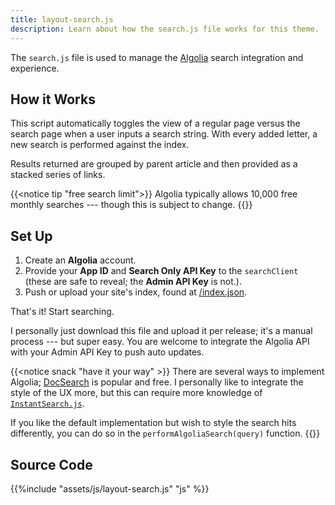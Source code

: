 ```yaml
---
title: layout-search.js
description: Learn about how the search.js file works for this theme.
---
```


The `search.js` file is used to manage the [Algolia](https://www.algolia.com/) search integration and experience.

## How it Works

This script automatically toggles the view of a regular page versus the search page when a user inputs a search string. With every added letter, a new search is performed against the index.

Results returned are grouped by parent article and then provided as a stacked series of links.

{{<notice tip "free search limit">}}
Algolia typically allows 10,000 free monthly searches --- though this is subject to change.
{{</notice>}}

## Set Up 

1. Create an **Algolia** account.
2. Provide your **App ID** and **Search Only API Key** to the `searchClient` (these are safe to reveal; the **Admin API Key** is not.).
3. Push or upload your site's index, found at [/index.json](/index.json).

That's it! Start searching. 

I personally just download this file and upload it per release; it's a manual process --- but super easy. You are welcome to integrate the Algolia API with your Admin API Key to push auto updates.

{{<notice snack "have it your way" >}}
There are several ways to implement Algolia; [DocSearch](https://docsearch.algolia.com/) is popular and free. I personally like to integrate the style of the UX more, but this can require more knowledge of [`InstantSearch.js`](https://www.algolia.com/doc/guides/building-search-ui/what-is-instantsearch/js/). 

If you like the default implementation but wish to style the search hits differently, you can do so in the `performAlgoliaSearch(query)` function.
{{</notice>}}


## Source Code 

{{%include "assets/js/layout-search.js" "js" %}}